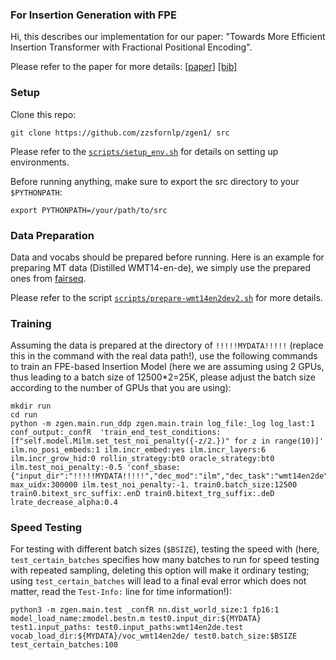 ### For Insertion Generation with FPE

Hi, this describes our implementation for our paper: "Towards More Efficient Insertion Transformer with Fractional Positional Encoding".

Please refer to the paper for more details: [[paper]](TODO) [[bib]](TODO)

### Setup

Clone this repo:

	git clone https://github.com/zzsfornlp/zgen1/ src

Please refer to the [`scripts/setup_env.sh`](./scripts/setup_env.sh) for details on setting up environments.

Before running anything, make sure to export the src directory to your `$PYTHONPATH`:

    export PYTHONPATH=/your/path/to/src

### Data Preparation

Data and vocabs should be prepared before running. Here is an example for preparing MT data (Distilled WMT14-en-de), we simply use the prepared ones from [fairseq](https://github.com/facebookresearch/fairseq/blob/main/examples/nonautoregressive_translation/README.md).

Please refer to the script [`scripts/prepare-wmt14en2dev2.sh`](./scripts/prepare-wmt14en2dev2.sh) for more details.

### Training

Assuming the data is prepared at the directory of `!!!!!MYDATA!!!!!` (replace this in the command with the real data path!), use the following commands to train an FPE-based Insertion Model (here we are assuming using 2 GPUs, thus leading to a batch size of 12500*2=25K, please adjust the batch size according to the number of GPUs that you are using):

    mkdir run
    cd run
    python -m zgen.main.run_ddp zgen.main.train log_file:_log log_last:1 conf_output:_confR  'train_end_test_conditions:[f"self.model.Milm.set_test_noi_penalty({-z/2.})" for z in range(10)]'  ilm.no_posi_embeds:1 ilm.incr_embed:yes ilm.incr_layers:6 ilm.incr_grow_hid:0 rollin_strategy:bt0 oracle_strategy:bt0 ilm.test_noi_penalty:-0.5 'conf_sbase:{"input_dir":"!!!!!MYDATA!!!!!","dec_mod":"ilm","dec_task":"wmt14en2de"}' max_uidx:300000 ilm.test_noi_penalty:-1. train0.batch_size:12500 train0.bitext_src_suffix:.enD train0.bitext_trg_suffix:.deD lrate_decrease_alpha:0.4

### Speed Testing

For testing with different batch sizes (`$BSIZE`), testing the speed with (here, `test_certain_batches` specifies how many batches to run for speed testing with repeated sampling, deleting this option will make it ordinary testing; using `test_certain_batches` will lead to a final eval error which does not matter, read the `Test-Info:` line for time information!):

    python3 -m zgen.main.test _confR nn.dist_world_size:1 fp16:1 model_load_name:zmodel.bestn.m test0.input_dir:${MYDATA} test1.input_paths: test0.input_paths:wmt14en2de.test vocab_load_dir:${MYDATA}/voc_wmt14en2de/ test0.batch_size:$BSIZE test_certain_batches:100
